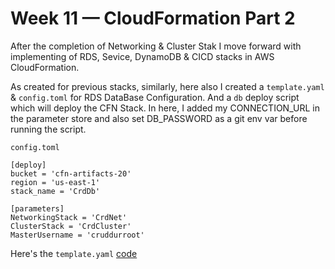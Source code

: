 # Week 11 — CloudFormation Part 2

After the completion of Networking & Cluster Stak I move forward with implementing of RDS, Sevice, DynamoDB & CICD stacks in AWS CloudFormation.

As created for previous stacks, similarly, here also I created a `template.yaml` & `config.toml` for RDS DataBase Configuration. And a `db` deploy script which will deploy the CFN Stack. In here, I added my CONNECTION_URL in the parameter store and also set DB_PASSWORD as a git env var before running the script. 

`config.toml`
```
[deploy]
bucket = 'cfn-artifacts-20'
region = 'us-east-1'
stack_name = 'CrdDb'

[parameters]
NetworkingStack = 'CrdNet'
ClusterStack = 'CrdCluster'
MasterUsername = 'cruddurroot'
```

Here's the `template.yaml` [code](https://github.com/krunalijain/aws-bootcamp-cruddur-2023/blob/main/aws/cfn/db/template.yaml)
